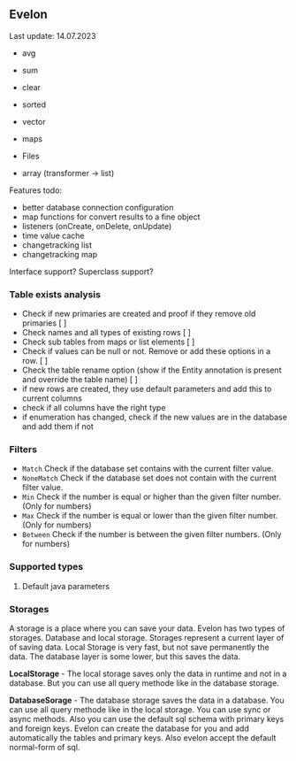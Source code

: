 
## Evelon
Last update: 14.07.2023

- avg
- sum
- clear
- sorted
- vector
- maps
- Files

- array (transformer -> list)

Features todo:
- better database connection configuration
- map functions for convert results to a fine object
- listeners (onCreate, onDelete, onUpdate)
- time value cache
- changetracking list
- changetracking map

Interface support? Superclass support?

### Table exists analysis

- Check if new primaries are created and proof if they remove old primaries [ ]
- Check names and all types of existing rows [ ]
- Check sub tables from maps or list elements [ ]
- Check if values can be null or not. Remove or add these options in a row. [ ]
- Check the table rename option (show if the Entity annotation is present and override the table name) [ ]
- if new rows are created, they use default parameters and add this to current columns
- check if all columns have the right type
- if enumeration has changed, check if the new values are in the database and add them if not

### Filters
- `Match` Check if the database set contains with the current filter value. 
- `NoneMatch` Check if the database set does not contain with the current filter value.
- `Min` Check if the number is equal or higher than the given filter number. (Only for numbers)
- `Max` Check if the number is equal or lower than the given filter number. (Only for numbers)
- `Between` Check if the number is between the given filter numbers. (Only for numbers)

### Supported types

1. Default java parameters


### Storages

A storage is a place where you can save your data. Evelon has two types of storages. Database and local storage. Storages represent a current layer of of saving data. Local Storage is very fast, but not save permanently the data. The database layer is some lower, but this saves the data. 

**LocalStorage** - The local storage saves only the data in runtime and not in a database. But you can use all query methode like in the database storage. 

**DatabaseSorage** - The database storage saves the data in a database. You can use all query methode like in the local storage. You can use sync or async methods. 
Also you can  use the default sql schema with primary keys and foreign keys. Evelon can create the database for you and add automatically the tables and primary keys. Also evelon accept the default normal-form of sql. 